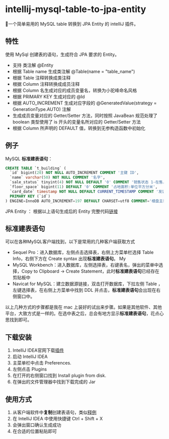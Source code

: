 


# intellij-mysql-table-to-jpa-entity
🎉一个简单易用的 MySQL table 转换到 JPA Entity 的 intelliJ 插件。

## 特性
使用 MySql 创建表的语句，生成符合 JPA 要求的 Entity。

- 支持 类注解 @Entity
- 根据 Table name 生成类注解 @Table(name = "table_name")
- 根据 Table 注释转换成类注释
- 根据 Column 注释转换成成员注释
- 根据 Column 名生成对应的成员变量名，转换为小驼峰命名风格
- 根据 PRIMARY KEY 生成对应的 @Id 
- 根据 AUTO_INCREMENT 生成对应字段的 @GeneratedValue(strategy = GenerationType.AUTO) 注解
- 生成成员变量对应的 Getter/Setter 方法，同时按照 JavaBean 规范处理了 boolean 类型使用了 is 开头的变量名所对应的 Getter/Setter 方法
- 根据 Column 所声明的 DEFAULT 值，转换到无参构造函数中初始化

## 例子
MySQL **标准建表语句**：
```sql
CREATE TABLE `t_building` (
  `id` bigint(20) NOT NULL AUTO_INCREMENT COMMENT '主键 ID',
  `name` varchar(50) NOT NULL COMMENT '名字',
  `sale_status` tinyint(4) NOT NULL DEFAULT '0' COMMENT '销售状态 1-在售， 2-待售， 3-售罄',
  `floor_space` bigint(11) DEFAULT '0' COMMENT '占地面积:单位平方分米',
  `card_date` timestamp NOT NULL DEFAULT CURRENT_TIMESTAMP COMMENT '发证时间',
  PRIMARY KEY (`id`)
) ENGINE=InnoDB AUTO_INCREMENT=197 DEFAULT CHARSET=utf8 COMMENT='楼盘主表';
```
JPA Entity ：
根据以上语句生成后的 Entity 完整代码[链接](/src/test/java/TBuilding.java)

## 标准建表语句
可以在各种MySQL客户端找到，以下是常用的几种客户端获取方式

 - Sequel Pro：进入数据库，左侧点击选择表，右侧上方菜单栏选择 Table Info，右侧下方在 Create syntax 出现**标准建表语句**。
My 
- MySQL Workbench：进入数据库，左侧选择表，右键表名，弹出的菜单中选择，Copy to Clipboard -> Create Statement，此时**标准建表语句**已经存在剪贴板中
- Navicat for MySQL：建立数据源链接，双击打开数据库，下拉左侧 Table ，左键选择表，在右侧上方菜单中找到 DDL 并点击，**标准建表语句**会出现在右侧窗口中。

以上几种方式的步骤都是我在 mac 上装好的试出来步骤。如果是其他软件、其他平台，大致方式是一样的。在选中表之后，总会有地方显示**标准建表语句**，花点心思找到即可。

## 下载安装
1. IntelliJ IDEA官网下载[插件](https://plugins.jetbrains.com/plugin/11350-mysql-table-to-jpa-entity)
2. 启动 IntelliJ IDEA
3. 主菜单栏中点击 Preferences.
4. 左侧点击 Plugins
5. 在打开的右侧窗口找到 Install plugin from disk.
6. 在弹出的文件管理器中找到下载完成的 Jar

## 使用方式
1. 从客户端软件中**复制**创建表语句，类似[释例](#释例)
2. 在 IntelliJ IDEA 中使用快捷键 Ctrl + Shift + X
3. 会弹出窗口确认生成成功
4. 在合适的位置粘贴即可

